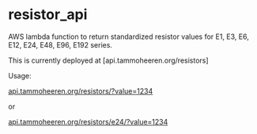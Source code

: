 # resistor_api

AWS lambda function to return standardized resistor values for E1, E3, E6, E12, E24, E48, E96, E192 series.

This is currently deployed at [api.tammoheeren.org/resistors]

Usage:

[api.tammoheeren.org/resistors/?value=1234](https://api.tammoheeren.org/resistors/?value=1234)

or 

[api.tammoheeren.org/resistors/e24/?value=1234](https://api.tammoheeren.org/resistors/e24/?value=1234)
